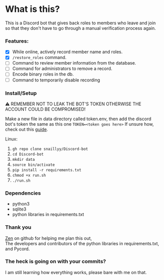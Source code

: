 # What is this?
This is a Discord bot that gives back roles to members who leave and join so that they don't have to go through a manual verification process again.

### Features:
- [x] While online, actively record member name and roles.
- [x] `/restore_roles` command.
- [ ] Command to review member information from the database.
- [ ] Command for administrators to remove a record.
- [ ] Encode binary roles in the db.
- [ ] Command to temporarily disable recording

### Install/Setup
⚠️ REMEMBER NOT TO LEAK THE BOT'S TOKEN OTHERWISE THE ACCOUNT COULD BE COMPROMISED!

Make a new file in data directory called token.env, then add the discord bot's token the same as this one `TOKEN=<token goes here>`
If unsure how, check out this [guide](https://www.geeksforgeeks.org/how-to-make-a-discord-bot/).

Linux:
1. `gh repo clone snaillyy/Discord-bot`
2. `cd Discord-bot`
3. `mkdir data`
4. `source bin/activate`
5. `pip install -r requirements.txt`
6. `chmod +x run.sh`
7. `./run.sh`

### Dependencies
* python3
* sqlite3
* python libraries in requirements.txt

### Thank you
[Zen](https://github.com/desultory) on github for helping me plan this out,\
The developers and contributors of the python libraries in requirements.txt,\
and Pycord.

### The heck is going on with your commits?
I am still learning how everything works, please bare with me on that.
